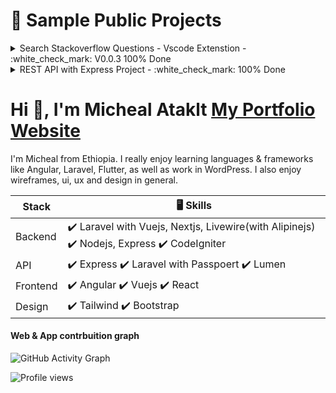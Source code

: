 # :sparkling_heart: Sample Public Projects
<details><summary>Search Stackoverflow Questions - Vscode Extenstion - :white_check_mark: V0.0.3 100% Done</summary>
<p>

#### :raised_eyebrow: VsCode Extenstion for developers! [Search Stackoverflow Questions:thumbsup:](https://marketplace.visualstudio.com/items?itemName=MichealAtaklt.searchstackoverflowquestions&ssr=false#review-details)
![Search Stackoverflow Questions](https://user-images.githubusercontent.com/65981238/165526263-2cfa73a0-543b-4e52-b6a4-ee6468411f13.png)


:point_right: Search any question or error in official stackoverflow site.

## Installation

    1. install extenstion https://marketplace.visualstudio.com/items?itemName=MichealAtaklt.searchstackoverflowquestions&ssr=false#review-details
    2. Search "Search Stackoverflow Questions" in vscode extenstion panel then install. Please refere the publisher name is "Micheal Ataklt" 
 
![dino](https://user-images.githubusercontent.com/65981238/163788454-045d6664-3800-4e7c-939c-1869ab58b859.gif)
### 👋 Thank you!
</p>
</details>
<details><summary>REST API with Express Project - :white_check_mark: 100% Done</summary>
<p>

#### :raised_eyebrow: Frontend Page! [View API Endpoint Live:thumbsup:](https://rest-api-nodejs-and-express.herokuapp.com/)
![rest-api-with-nodejs-and-expressjs](https://user-images.githubusercontent.com/65981238/163783401-f0ece003-14e8-4a70-80da-ac496bfcfbbe.png)


:point_right: What we will build: Todo app for any user managed by system admin...

## Installation

    1. git clone https://github.com/matakltm-code/rest-api-with-nodejs-and-expressjs.git
    2. npm install
    3. npm run dev

## Code Documentation

[API Endpoint](https://rest-api-nodejs-and-express.herokuapp.com/) and
[API Documentation](https://documenter.getpostman.com/view/12136658/UVsHV8PT)
for all features and parameters are set in **each example request** docs

 
![dino](https://user-images.githubusercontent.com/65981238/163788454-045d6664-3800-4e7c-939c-1869ab58b859.gif)
### 👋 Thank you!
</p>
</details>
<!-- ![GitHub Activity Graph](https://activity-graph.herokuapp.com/graph?username=matakltm-code)  -->
<!-- ![Web & App developer](https://github.com/matakltm-code/matakltm-code/blob/master/programming.jpg) -->

# Hi :bust_in_silhouette:, I'm Micheal Ataklt [My Portfolio Website](https://micheal-ataklt.vercel.app)

I'm Micheal from Ethiopia. I really enjoy learning languages & frameworks like Angular, Laravel, Flutter, as well as work in WordPress. I also enjoy wireframes, ui, ux and design in general.


| Stack | :desktop_computer: Skills |
| --- | --- |
| Backend | :heavy_check_mark: Laravel with Vuejs, Nextjs, Livewire(with Alipinejs) :heavy_check_mark: Nodejs, Express :heavy_check_mark: CodeIgniter  |
| API | :heavy_check_mark: Express :heavy_check_mark: Laravel with Passpoert :heavy_check_mark: Lumen  |
| Frontend | :heavy_check_mark: Angular :heavy_check_mark: Vuejs :heavy_check_mark: React |
| Design | :heavy_check_mark: Tailwind :heavy_check_mark: Bootstrap |

#### Web & App contrbuition graph



<!-- [<img src='https://cdn.jsdelivr.net/npm/simple-icons@3.0.1/icons/github.svg' alt='github' height='40'>](https://github.com/matakltm-code)   -->

<!-- [![Top Langs](https://github-readme-stats.vercel.app/api/top-langs/?username=matakltm-code)](https://github.com/anuraghazra/github-readme-stats) -->

<!-- ![GitHub stats](https://github-readme-stats.vercel.app/api?username=matakltm-code&show_icons=true)   -->

![GitHub Activity Graph](https://activity-graph.herokuapp.com/graph?username=matakltm-code)  

![Profile views](https://gpvc.arturio.dev/matakltm-code)
